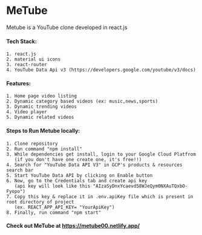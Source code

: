 
# MeTube 

Metube is a YouTube clone developed in react.js

#### Tech Stack:
    1. react.js
    2. material ui icons
    3. react-router
    4. YouTube Data Api v3 (https://developers.google.com/youtube/v3/docs)

#### Features:
    1. Home page video listing
    2. Dynamic category based videos (ex: music,news,sports)
    3. Dynamic trending videos
    4. Video player
    5. Dynamic related videos

#### Steps to Run Metube locally:
    1. Clone repository
    2. Run command "npm install"
    3. While dependencies get install, login to your Google Cloud Platfrom 
       (if you don't have one create one, it's free!!)
    4. Search for "YouTube Data API V3" in GCP's products & resources search bar
    5. Start YouTube Data API by clicking on Enable button
    6. Now, go to the Credentials tab and create api key
       (api key will look like this "AIzaSyDnxYcaevd58WJeQym0NXAuTQxbO-Fyopo")
    7. Copy this key & replace it in .env.apiKey file which is present in root directory of project
       (ex. REACT_APP_API_KEY= "YourApiKey")
    8. Finally, run command "npm start" 

#### Check out MeTube at https://metube00.netlify.app/
